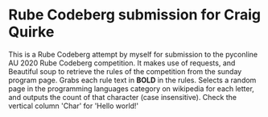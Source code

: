 # Rube Codeberg submission for Craig Quirke

This is a Rube Codeberg attempt by myself for submission to the pyconline AU 2020 Rube Codeberg competition.
It makes use of requests, and Beautiful soup to retrieve the rules of the competition from the sunday program page.
Grabs each rule text in  **BOLD** in the rules.
Selects a random page in the programming languages category on wikipedia for each letter, and outputs the count of that character (case insensitive). 
Check the vertical column 'Char' for 'Hello world!'
